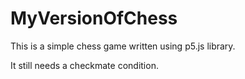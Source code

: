 # MyVersionOfChess
This is a simple chess game written using p5.js library.

It still needs a checkmate condition.
